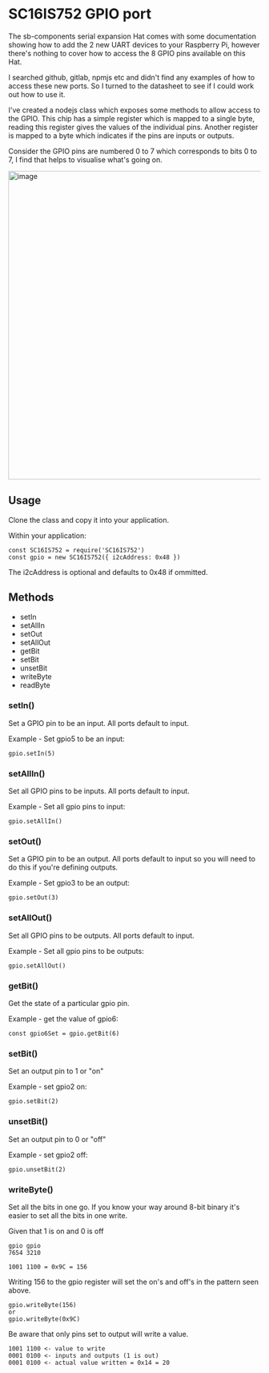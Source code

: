 # SC16IS752 GPIO port

The sb-components serial expansion Hat comes with some documentation showing how to add the 2 new UART devices to your Raspberry Pi,
however there's nothing to cover how to access the 8 GPIO pins available on this Hat.

I searched github, gitlab, npmjs etc and didn't find any examples of how to access these new ports. So I turned to the datasheet to
see if I could work out how to use it.

I've created a nodejs class which exposes some methods to allow access to the GPIO.  This chip has a simple register which is mapped to a
single byte, reading this register gives the values of the individual pins. Another register is mapped to a byte which indicates if the pins are inputs or outputs.

Consider the GPIO pins are numbered 0 to 7 which corresponds to bits 0 to 7, I find that helps to visualise what's going on.

<img width="615" alt="image" src="https://user-images.githubusercontent.com/5994927/173930582-9e7e9887-84f9-49b9-af75-9bae01acd383.png">

## Usage
Clone the class and copy it into your application.

Within your application:
```
const SC16IS752 = require('SC16IS752')
const gpio = new SC16IS752({ i2cAddress: 0x48 })
```

The i2cAddress is optional and defaults to 0x48 if ommitted.

## Methods

* setIn
* setAllIn
* setOut
* setAllOut
* getBit
* setBit
* unsetBit
* writeByte
* readByte

### setIn()
Set a GPIO pin to be an input.  All ports default to input.

Example - Set gpio5 to be an input:
```
gpio.setIn(5)
```

### setAllIn()
Set all GPIO pins to be inputs.  All ports default to input.

Example - Set all gpio pins to input:
```
gpio.setAllIn()
```

### setOut()
Set a GPIO pin to be an output. All ports default to input so you will need to do this if
you're defining outputs.

Example - Set gpio3 to be an output:
```
gpio.setOut(3)
```

### setAllOut()
Set all GPIO pins to be outputs. All ports default to input.

Example - Set all gpio pins to be outputs:
```
gpio.setAllOut()
```

### getBit()
Get the state of a particular gpio pin.

Example - get the value of gpio6:
```
const gpio6Set = gpio.getBit(6)
```

### setBit()
Set an output pin to 1 or "on"

Example - set gpio2 on:
```
gpio.setBit(2)
```

### unsetBit()
Set an output pin to 0 or "off"

Example - set gpio2 off:
```
gpio.unsetBit(2)
```

### writeByte()
Set all the bits in one go.  If you know your way around 8-bit binary it's easier to set 
all the bits in one write.

Given that 1 is on and 0 is off
```
gpio gpio 
7654 3210

1001 1100 = 0x9C = 156
```
Writing 156 to the gpio register will set the on's and off's in the pattern seen above.

```
gpio.writeByte(156)
or
gpio.writeByte(0x9C)
```

Be aware that only pins set to output will write a value.
```
1001 1100 <- value to write
0001 0100 <- inputs and outputs (1 is out)
0001 0100 <- actual value written = 0x14 = 20
```




